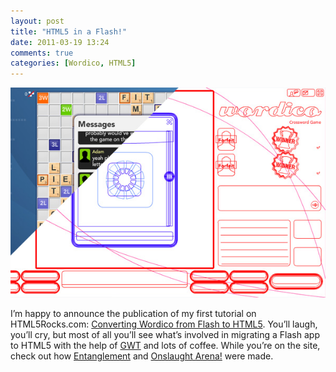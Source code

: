 ```yaml
---
layout: post
title: "HTML5 in a Flash!"
date: 2011-03-19 13:24
comments: true
categories: [Wordico, HTML5]
---
```


![Wireframe](/images/blog/wordico-flash.jpg)

I’m happy to announce the publication of my first tutorial on HTML5Rocks.com:
[Converting Wordico from Flash to HTML5][1]. You’ll laugh, you’ll cry, but
most of all you’ll see what’s involved in migrating a Flash app to HTML5 with
the help of [GWT][4] and lots of coffee. While you’re on the site, check out
how [Entanglement][2] and [Onslaught Arena!][3] were made.

[1]: http://www.html5rocks.com/tutorials/casestudies/wordico.html
[2]: http://www.html5rocks.com/tutorials/casestudies/entanglement.html
[3]: http://www.html5rocks.com/en/tutorials/casestudies/onslaught/
[4]: https://developers.google.com/web-toolkit/